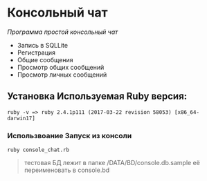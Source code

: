 ﻿# Консольный чат

*Программа простой консольный чат*

 * Запись в SQLLite
 * Регистрация
 * Общие сообщения
 * Просмотр общих сообщений
 * Просмотр личных сообщений

## Установка Используемая Ruby версия:
``` ruby -v => ruby 2.4.1p111 (2017-03-22 revision 58053) [x86_64-darwin17] ```

### Использвоание Запуск из консоли
``` ruby console_chat.rb ```
> тестовая БД лежит в папке /DATA/BD/console.db.sample
её переименовать в console.bd
